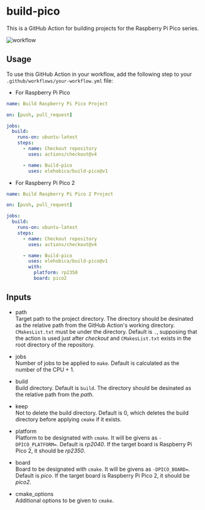 # build-pico

This is a GitHub Action for building projects for the Raspberry Pi Pico series.

![workflow](https://github.com/elehobica/build-pico/actions/workflows/test_RPi_Pico_WAV_Player.yml/badge.svg)

## Usage

To use this GitHub Action in your workflow, add the following step to your `.github/workflows/your-workflow.yml` file:

* For Raspberry Pi Pico
```yaml
name: Build Raspberry Pi Pico Project

on: [push, pull_request]

jobs:
  build:
    runs-on: ubuntu-latest
    steps:
      - name: Checkout repository
        uses: actions/checkout@v4

      - name: Build-pico
        uses: elehobica/build-pico@v1
```

* For Raspberry Pi Pico 2
```yaml
name: Build Raspberry Pi Pico 2 Project

on: [push, pull_request]

jobs:
  build:
    runs-on: ubuntu-latest
    steps:
      - name: Checkout repository
        uses: actions/checkout@v4

      - name: Build-pico
        uses: elehobica/build-pico@v1
        with:
          platform: rp2350
          board: pico2
```

## Inputs
* path<br>
Target path to the project directory.
The directory should be desinated as the relative path from the GitHub Action's working directory.
`CMakesList.txt` must be under the directory.
Default is `.`, supposing that the action is used just after _checkout_ and `CMakesList.txt` exists in the root directory of the repository.

* jobs<br>
Number of jobs to be applied to `make`.
Default is calculated as the number of the CPU + 1.

* build<br>
Build directory. Default is `build`.
The directory should be desinated as the relative path from the _path_.

* keep<br>
Not to delete the build directory.
Default is 0, which deletes the build directory before applying `cmake` if it exists.

* platform<br>
Platform to be designated with `cmake`.
It will be givens as `-DPICO_PLATFORM=`.
Default is _rp2040_.
If the target board is Raspberry Pi Pico 2, it should be _rp2350_.

* board<br>
Board to be designated with `cmake`.
It will be givens as `-DPICO_BOARD=`.
Default is _pico_.
If the target board is Raspberry Pi Pico 2, it should be _pico2_.

* cmake_options<br>
Additional options to be given to `cmake`.
